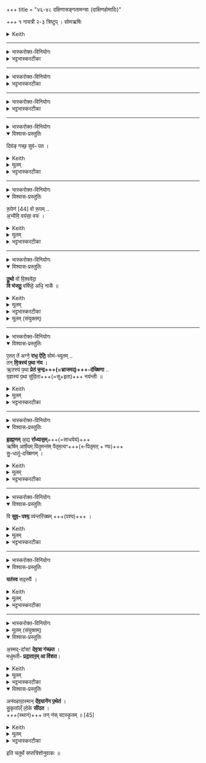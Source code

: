 +++
title = "४६-४८ दक्षिणासङ्गतामन्त्राः (दाक्षिणहोमादिः)"

+++
१ गायत्री २-३ त्रिष्टुप् । सोमऋषिः

<details><summary>Keith</summary>

The Daksina Offerings
</details>

_______
<details><summary>भास्करोक्त-विनियोगः</summary>

1अथ दाक्षिणं काण्डं सौम्यमेव । तत्र शौरीभ्याम् ऋग्भ्यां गार्हपत्ये जुहोति - उदुत्यमिति प्रथमा गायत्री, द्वितीया त्रिष्टुप् ॥  तत्र प्रथमा -

</details>



<div class="js_include" url="/vedAH_Rk/shAkalam/saMhitA/vishvAsa-prastutiH/01/050/01_udu_tyaM.md"  newLevelForH1="5" includeTitle="false"> </div>  


<div class="js_include" url="/vedAH_Rk/shAkalam/saMhitA/sarvASh_TIkAH/01/050/01_udu_tyaM.md"  newLevelForH1="5" includeTitle="false"> </div>

<details><summary>भट्टभास्करटीका</summary>

'उदायुषा' इत्यत्र व्याख्याता । …  'सुवर्गाय वा एतानि लोकाय हूयन्ते यद्दाक्षिणानि' इत्यादि ब्राह्मणम् ॥
</details>

_______
<details><summary>भास्करोक्त-विनियोगः</summary>

2अथ द्वितीया।  … 
</details>


<div class="js_include" url="/vedAH_Rk/shAkalam/saMhitA/vishvAsa-prastutiH/01/115/01_chitraM_devAnAmudagAdanIkaM.md"  newLevelForH1="5" includeTitle="false"> </div>  

<div class="js_include" url="/vedAH_Rk/shAkalam/saMhitA/sarvASh_TIkAH/01/115/01_chitraM_devAnAmudagAdanIkaM.md"  newLevelForH1="5" includeTitle="false"> </div>  


<details><summary>भट्टभास्करटीका</summary>

ईदृशो भगवाननेन होमेनास्माकमभिमतं साधयत्विति ॥
</details>


_______
<details><summary>भास्करोक्त-विनियोगः</summary>

3आग्नीध्रीये जुहोति - अग्ने नयेति त्रिष्टुभा ॥ 
</details>


<div class="js_include" url="/vedAH_Rk/shAkalam/saMhitA/vishvAsa-prastutiH/01/189/01_agne_naya.md"  newLevelForH1="5" includeTitle="false"> </div>  

<div class="js_include" url="/vedAH_Rk/shAkalam/saMhitA/sarvASh_TIkAH/01/189/01_agne_naya.md"  newLevelForH1="5" includeTitle="false"> </div>  


<details><summary>भट्टभास्करटीका</summary>

व्याख्याता चेयं 'उभावाम्' इत्यत्र । 
</details>

_______
<details><summary>भास्करोक्त-विनियोगः</summary>

4हिरण्यं हुत्वोद्गृह्णाति - दिवमित्येकपदया गायत्र्या ॥ 
</details>

<details open><summary>विश्वास-प्रस्तुतिः</summary>

दिव॑ङ् गच्छ॒ सुव॑ᳶ पत ।
</details>

<details><summary>Keith</summary>

Go to the sky, fly to heaven.
</details>

<details><summary>मूलम्</summary>

दिव॑ङ्गच्छ॒ सुव॑ᳶ पत ।
</details>

<details><summary>भट्टभास्करटीका</summary>

हे हिरण्य दिवं गच्छ, दीप्तिं वा प्राप्नुहि । ततस्सुवरादित्यं पत गच्छ ॥
</details>

_______
<details><summary>भास्करोक्त-विनियोगः</summary>

5दक्षिणा अभ्येति - रूपेणेति प्रथमया चतुर्दशाक्षरया ॥ 'अभ्यैमि वयसा वयः' इति द्वितीयः पादः । 
</details>

<details open><summary>विश्वास-प्रस्तुतिः</summary>

रू॒पेण॑ [44] वो रू॒पम् ..  
अ॒भ्यैमि॒ वय॑सा॒ वयः॑ ।  
</details>

<details><summary>Keith</summary>

With my form [1] I approach your form; with my age your age.
</details>


<details><summary>मूलम्</summary>

रू॒पेण॑ [44] वो रू॒पम् ..  
अ॒भ्यैमि॒ वय॑सा॒ वयः॑ ।  
</details>

<details><summary>भट्टभास्करटीका</summary>

हे दक्षिणाः वः युष्माकं रूपं मदीयेन रूपेण अभ्यैमि आभिमुख्येन मर्यादया च एमि प्राप्नोमि ।   
किञ्च - मदीयेन वयसा युष्मदीयं वय अभ्यैमीत्येव । गमनं वा वयः । मदीयेन गमनेन यूष्मदीयम् गमनमभ्यैमि, युष्माभिस्तुल्यरूपस्तुल्यगतिश्च भूयासामिति ॥
</details>

_______
<details><summary>भास्करोक्त-विनियोगः</summary>

6दक्षिणा विभजति - तुथो व इति यजुषा ॥ 
</details>


<details open><summary>विश्वास-प्रस्तुतिः</summary>

**तु॒थो** वो॑ वि॒श्ववे॑दा॒  
**वि भ॑जतु॒** वर्षि॑ष्ठे॒ अधि॒ नाके᳚ ॥
</details>

<details><summary>Keith</summary>

May Tutha, all knowing, allot to you in the highest firmament.
</details>


<details><summary>मूलम्</summary>

तु॒थो वो॑ वि॒श्ववे॑दा॒ वि भ॑जतु॒ वर्षि॑ष्ठे॒ अधि॒ नाके᳚ ॥
</details>

<details><summary>भट्टभास्करटीका</summary>

तुथो नामाग्निः, विश्ववेदाः विश्वस्य विभागादेर्वेदिता । पूर्ववदसुन्, पूर्वपदप्रकृतिस्वरत्वं च । स एव वः युष्मान्विभजतु । वर्षिष्ठे वृद्धतमे नाके सुखैकरूपे स्थाने यथा भवत्यर्थस्तथा वो विभजतु । यद्वा - वर्षिष्ठे नाकात्मन्यत्र स्थाने स एवागत्य वो विभजत्विति ॥
</details>



<details><summary>मूलम् (संयुक्तम्)</summary>

ए॒तत्ते॑ अग्ने॒ राध॒ ऐति॒ सोम॑च्युत॒न्तन्मि॒त्रस्य॑ प॒था न॑य॒र्तस्य॑ प॒था प्रेत॑ च॒न्द्रद॑ख्षिणा य॒ज्ञस्य॑ प॒था सु॑वि॒ता नय॑न्तीः 
</details>

_______
<details><summary>भास्करोक्त-विनियोगः</summary>

7सदोऽभ्येति - एतत्ते अग्ने इति मध्येज्योतिषा जगत्या । 
</details>

<details open><summary>विश्वास-प्रस्तुतिः</summary>

ए॒तत् ते॑ अग्ने॒ **राध॒ ऐति॒** सोम॑-च्युतम् ..   
तन् **मि॒त्रस्य॑ प॒था न॑य** ।   
ऋ॒तस्य॑ प॒था **प्रेत॑ च॒न्द्र+++(=भ्राजमद्)+++-द॑ख्षिणा** ..   
य॒ज्ञस्य॑ प॒था सु॑वि॒ता+++(=सु+इता)+++ नय॑न्तीः ॥
</details>

<details><summary>Keith</summary>

This gift of thine, Agni, cometh, impelled by the Soma.  
Lead it by the path of Mitra.
Go ye on by the path of holy order, of brilliant gifts,  
Leading prosperity by the path of the sacrifice.
</details>


<details><summary>मूलम्</summary>

ए॒तत्ते॑ अग्ने॒ राध॒ ऐति॒ सोम॑च्युतम् ..   
तन्मि॒त्रस्य॑ प॒था न॑य ।   
ऋ॒तस्य॑ प॒था प्रेत॑ च॒न्द्रद॑ख्षिणा ..   
य॒ज्ञस्य॑ प॒था सु॑वि॒ता नय॑न्तीः ॥
</details>

<details><summary>भट्टभास्करटीका</summary>

'तन्मित्रस्य पथा नय' इति द्वितीयः पादः ॥
धिष्णियैर् अग्निभिर् अग्निमत् सदोग्निशब्देनोच्यते । मत्वर्थीयो लुप्यते । ते इति कर्मणस्सम्प्रदानत्वाच्चतुर्थ्यर्थे षष्ठी । हे अग्ने सदः एतद्दक्षिणालक्षणं राधः धनं त्वामेति त्वत्समीपं प्राप्नोति ऋत्विग्भ्यो दातुम् ॥ सोमच्युतं सोमेन च्यावितं सोमेन राज्ञा स्वयमानीतम् । 'तृतीया कर्मणि, इति पूर्वपदप्रकृतिस्वरत्वम् । यद्वा - सोमयागार्थं च्युतं च्यवनं अङ्गत्वेनानुप्रवेशो यस्य सोमयागद्रव्यमध्याद्वा दक्षिणार्थं च्युतिर्यस्य तत्सोमच्युतम् । तद्राधः मित्रस्यादित्यस्य पथा मार्गेण नय येन मार्गेण पदार्थं मित्रो नयति तेन नय प्राकाशयेत्यर्थः ।  

कश्चिदाह - सोमयागेन ह्यस्य प्रच्युतं भूर्धनम् , तदिदानीं दक्षिणार्थं सदस्यान्न नेतव्यम् । तदुच्यते - हे सदः सोमयागार्थं च्युतं च्यावनं अङ्गत्वेनानुप्रवेशो यस्य तत् सोमच्युतं त्वमेव मित्रस्य पथा नयेति । उदात्तनिवृत्तिस्वरेण पथस्तृतीयाया उदात्तत्वम् ।   

अधुना दक्षिणा आह - **ऋतस्य पथा प्रेत** गच्छत । यज्ञस्याङ्गभावं प्रतिपद्यमानास्सदः प्रति गच्छत । **चन्द्रदक्षिणा**, चन्द्रं हिरण्यं तद्दक्षिणं प्रधानं श्रेष्ठं यासां तादृश्यो गच्छत, हिरण्यसहिता इत्यर्थः । 

किञ्च - **यज्ञस्य पथा** 'द्वाभ्यां गार्हपत्ये जुहोति' इत्यादिप्रसिद्धेन मागेण सुविता **सुवितेन** स्वितेन सुगमेन । 'सुपां सुलुक्' इति तृतीयाया आकारः ,'सूपमानात्कः' इत्युत्तरपदान्तोदात्तत्वम्, तन्वादित्वात्सोरुवङादेशः, विकृतित्वादनवग्रहः । ईडृशेन मार्गेण नयन्तीः नयन्त्यः नीयमानाः प्रवर्तमाना वा । 'वा छन्दसि' इति पूर्वसवर्णदीर्घः ॥
</details>

_______
<details><summary>भास्करोक्त-विनियोगः</summary>

8आत्रेयमभ्यर्थयति - ब्राह्मणमिति ॥ 
</details>

<details open><summary>विश्वास-प्रस्तुतिः</summary>

**ब्रा॒ह्म॒णम्** अ॒द्य **रा᳚ध्यास॒म्**+++(=साधयेयं)+++  
ऋषि॑म् आर्षे॒यम् पि॑तृ॒मन्त॑म् पैतृम॒त्यꣳ+++(←पितृमत् + ण्यः)+++  
सु॒-धातु॑-दख्षिणम् ।
</details>

<details><summary>Keith</summary>

May I win a Brahman to-day, a seer and sprung from seers, of (famous) father and grandfather, fit for the sacrificial gift.
</details>


<details><summary>मूलम्</summary>

ब्रा॒ह्म॒णम॒द्य रा᳚ध्यास॒मृषि॑मार्षे॒यम्पि॑तृ॒मन्त॑म्पैतृम॒त्यꣳ सु॒धातु॑दख्षिणम् ।
</details>

<details><summary>भट्टभास्करटीका</summary>

**अद्य** अस्मिन्नहनि **ब्राह्मणं राध्यासं** साधयेयं लभेयेत्यर्थः । ऋषिं द्रष्टारं वेदार्थज्ञम् । आर्षेयम् ऋषेर्वेदार्थज्ञस्यापत्यम् । 'इतश्चानिञः' इति ढक् ।  
**पितृमन्तं** पित्रा सम्यगनुशिष्टम् । स हि पितृमानुच्यते सदा यस्मै जागर्ति पिता । 'ह्रस्वनुङ्भ्यां मतुप्' इति मतुप उदात्तत्वम् ।  
**पैतृमत्यं** पितृमतः पितुरपत्यम् । 'वाङ्मतिपितृमतां छन्दसि ण्यः' ।  
**सुधातुदक्षिणं** शोभनो धातुस्सुधातुः, धातूनामुत्तमं हिरण्यमुच्यते । तद्दक्षिणा यस्मै स **सुधातुदक्षिणः** । पूर्वपदप्रकृतिस्वरत्वम् । तत्र च 'आद्युदात्तं द्व्यच्छन्दसि' इत्युत्तरपदाद्युदात्तत्वम् ॥
</details>

_______
<details><summary>भास्करोक्त-विनियोगः</summary>

9यजमानम् आदित्यम् ईक्षयति - वि सुवरिति ॥ 
</details>


<details open><summary>विश्वास-प्रस्तुतिः</summary>

वि **सुव॒ᳶ पश्य॒** व्य॑न्तरि॑ख्षम्  +++(पश्य)+++ ।
</details>

<details><summary>Keith</summary>

Gaze on the heaven, gaze on the atmosphere.
</details>


<details><summary>मूलम्</summary>

वि सुव॒ᳶ पश्य॒ व्य॑न्तरि॑ख्षम्  +++(पश्य)+++ ।
</details>

<details><summary>भट्टभास्करटीका</summary>

सुवः स्वर्गमादित्यं वा विपश्य विशेषेण पश्य । अन्तरिक्षं च विपश्येत्येव ॥
</details>

_______
<details><summary>भास्करोक्त-विनियोगः</summary>

10तं सदस्य् उपवेशयति - यतस्वेति ॥ 
</details>

<details open><summary>विश्वास-प्रस्तुतिः</summary>

**यत॑स्व**  सद॒स्यैः᳚ ।
</details>

<details><summary>Keith</summary>

Join those in the seat.
</details>


<details><summary>मूलम्</summary>

यत॑स्व  सद॒स्यैः᳚ ।
</details>

<details><summary>भट्टभास्करटीका</summary>

**यतस्व** व्याप्रियस्व **सदस्यैस्** सह, इदमुपस्थितं कर्म कुर्वित्यर्थः । सदसि स्थिता ऋत्विगादयस्सर्वेपि सदस्याः ॥
</details>


_______
<details><summary>भास्करोक्त-विनियोगः</summary>

11यजमानो दक्षिणास् समनुदिशति।  
</details>

<details><summary>मूलम् (संयुक्तम्)</summary>

अस्मद्दा᳚त्रा देव॒त्रा ग॑च्छत॒ मधु॑मतीᳶ प्रदा॒तार॒मा वि॑श॒तान॑वहाया॒स्मान्दे॑व॒याने॑न प॒थेत॑ सु॒कृता᳚ल्ँलो॒के सी॑दत॒ तन्न॑स्सꣵस्कृ॒तम् ॥ [45]
</details>

<details open><summary>विश्वास-प्रस्तुतिः</summary>

अ॒स्मद्-दा᳚त्रा! **देव॒त्रा ग॑च्छत** ।  
मधु॑मतीᳶ **प्रदा॒तार॒म् आ वि॑शत**।  
</details>

<details><summary>Keith</summary>

Given by us, go to the gods,  
full of sweetness; enter the giver;  
</details>


<details><summary>मूलम्</summary>

अ॒स्मद्दा᳚त्रा राा देव॒त्रा ग॑च्छत ।  
मधु॑मतीᳶ प्रदा॒तार॒मा वि॑शत।  
</details>

<details><summary>भट्टभास्करटीका</summary>

**अस्मद्दात्रा** इति ॥ वयं दातारो यासां तादृश्यो यूयम् । छान्दसोच्समासान्तः । यद्वा - 'ऋतश्छन्दसि' इति कपि प्रतिषिद्धे छान्दसोकारोपजनः । देवत्रा देवान् गच्छत । 'देवमनुष्य' इति द्वितीयान्तात्राप्रत्ययः ।  

किञ्च - **मधुमतीः** मधुमत्यः मधुरगुणाः स्पृहणीयाः । यद्वा - मधुर्वसन्तः, मधुमत्यः बहुवसन्ता बहुवयस्का इत्यर्थः । पूर्वसवर्णदीर्घत्वम् । इर्दृश्यो भूत्वा **प्रदातारं** मां यजमानम् **आविशत** फलरूपेण । 'वयमिह' इत्यादि ब्राह्मणम्  ।
</details>

<details open><summary>विश्वास-प्रस्तुतिः</summary>

अन॑वहाया॒स्मान् **दे॑व॒याने॑न प॒थेत॑** ।  
सु॒कृता᳚ल्ँ लो॒के **सी॑दत** ।  
+++(स्थानं)+++ तन् न॑स् सꣵस्कृ॒तम् ॥ [45]
</details>

<details><summary>Keith</summary>

without leaving us fare by the path leading to the gods;  
sit in the world of the righteous.  
Be this complete for us.
</details>


<details><summary>मूलम्</summary>

अन॑वहाया॒स्मान्दे॑व॒याने॑न प॒थेत॑ ।  
सु॒कृता᳚ल्ँलो॒के सी॑दत ।  
तन्न॑स्सꣵस्कृ॒तम् ॥ [45]
</details>

<details><summary>भट्टभास्करटीका</summary>

किञ्च - अनवहाय । क्त्वो ल्यप् । अपरित्यज्यास्मानस्माभिस्सहैव वर्तमानाः अस्मच्छरीरपातोत्तरकालमस्माभिस्सहैव देवयानेन पथेत । देवा येन प्राप्यन्ते तादृशेन मार्गेणेत गच्छत । गत्वा च सुकृतां लोके सीदत अस्माभिस्सह निषीदत । 

तत् स्थानं नः अस्माकं संस्कृतं सम्यगुपभोगयोग्यतया कृतं निष्पन्नं विश्वकर्मणा ईश्वरेण । 'सम्पर्युपेभ्यः' इति सुट्, 'सम्पुंकानाम्' इति सत्वम्, पूर्ववदनवग्रहः । यद्वा - त्तत्तत्र नः अस्माकं संस्कृतं समवायः । 'समवाये च' इति सुट् ॥
</details>

इति चतुर्थे सप्तत्रिंशोनुवाकः ॥
